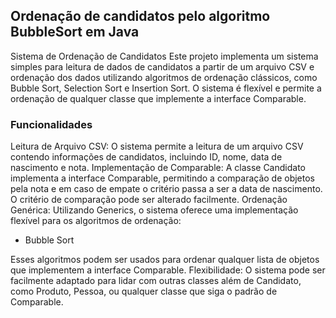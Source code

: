 ## Ordenação de candidatos pelo algoritmo BubbleSort em Java

Sistema de Ordenação de Candidatos
Este projeto implementa um sistema simples para leitura de dados de candidatos a partir de um arquivo CSV e ordenação dos dados utilizando algoritmos de ordenação clássicos, como Bubble Sort, Selection Sort e Insertion Sort. O sistema é flexível e permite a ordenação de qualquer classe que implemente a interface Comparable.

### Funcionalidades
Leitura de Arquivo CSV: O sistema permite a leitura de um arquivo CSV contendo informações de candidatos, incluindo ID, nome, data de nascimento e nota.
Implementação de Comparable: A classe Candidato implementa a interface Comparable, permitindo a comparação de objetos pela nota e em caso de empate o critério passa a ser a data de nascimento. O critério de comparação pode ser alterado facilmente.
Ordenação Genérica: Utilizando Generics, o sistema oferece uma implementação flexível para os algoritmos de ordenação:
* Bubble Sort

Esses algoritmos podem ser usados para ordenar qualquer lista de objetos que implementem a interface Comparable.
Flexibilidade: O sistema pode ser facilmente adaptado para lidar com outras classes além de Candidato, como Produto, Pessoa, ou qualquer classe que siga o padrão de Comparable.
